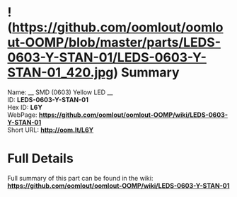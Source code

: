 
!(https://github.com/oomlout/oomlout-OOMP/blob/master/parts/LEDS-0603-Y-STAN-01/LEDS-0603-Y-STAN-01_420.jpg)
Summary
=================
  
Name: __ SMD (0603) Yellow LED __    
ID: __LEDS-0603-Y-STAN-01__   
Hex ID: __L6Y__   
WebPage: __https://github.com/oomlout/oomlout-OOMP/wiki/LEDS-0603-Y-STAN-01__   
Short URL: __http://oom.lt/L6Y__   

Full Details
==========================
Full summary of this part can be found in the wiki:   
__https://github.com/oomlout/oomlout-OOMP/wiki/LEDS-0603-Y-STAN-01__    

